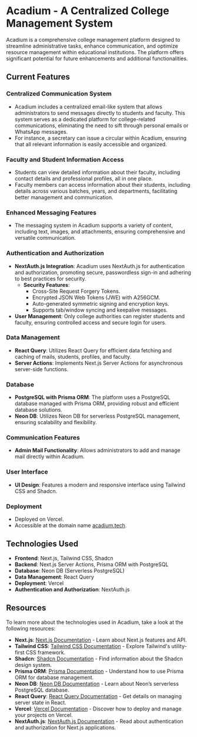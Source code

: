 # Acadium - A Centralized College Management System

Acadium is a comprehensive college management platform designed to streamline administrative tasks, enhance communication, and optimize resource management within educational institutions. The platform offers significant potential for future enhancements and additional functionalities.

## Current Features

### Centralized Communication System
- Acadium includes a centralized email-like system that allows administrators to send messages directly to students and faculty. This system serves as a dedicated platform for college-related communications, eliminating the need to sift through personal emails or WhatsApp messages.
- For instance, a secretary can issue a circular within Acadium, ensuring that all relevant information is easily accessible and organized.

### Faculty and Student Information Access
- Students can view detailed information about their faculty, including contact details and professional profiles, all in one place.
- Faculty members can access information about their students, including details across various batches, years, and departments, facilitating better management and communication.

### Enhanced Messaging Features
- The messaging system in Acadium supports a variety of content, including text, images, and attachments, ensuring comprehensive and versatile communication.

### Authentication and Authorization
- **NextAuth.js Integration**: Acadium uses NextAuth.js for authentication and authorization, promoting secure, passwordless sign-in and adhering to best practices for security.
  - **Security Features**:
    - Cross-Site Request Forgery Tokens.
    - Encrypted JSON Web Tokens (JWE) with A256GCM.
    - Auto-generated symmetric signing and encryption keys.
    - Supports tab/window syncing and keepalive messages.
- **User Management**: Only college authorities can register students and faculty, ensuring controlled access and secure login for users.

### Data Management
- **React Query**: Utilizes React Query for efficient data fetching and caching of mails, students, profiles, and faculty.
- **Server Actions**: Implements Next.js Server Actions for asynchronous server-side functions.

### Database
- **PostgreSQL with Prisma ORM**: The platform uses a PostgreSQL database managed with Prisma ORM, providing robust and efficient database solutions.
- **Neon DB**: Utilizes Neon DB for serverless PostgreSQL management, ensuring scalability and flexibility.

### Communication Features
- **Admin Mail Functionality**: Allows administrators to add and manage mail directly within Acadium.

### User Interface
- **UI Design**: Features a modern and responsive interface using Tailwind CSS and Shadcn.

### Deployment
- Deployed on Vercel.
- Accessible at the domain name [acadium.tech](https://acadium.tech).

## Technologies Used

- **Frontend**: Next.js, Tailwind CSS, Shadcn  
- **Backend**: Next.js Server Actions, Prisma ORM with PostgreSQL  
- **Database**: Neon DB (Serverless PostgreSQL)  
- **Data Management**: React Query  
- **Deployment**: Vercel  
- **Authentication and Authorization**: NextAuth.js

## Resources

To learn more about the technologies used in Acadium, take a look at the following resources:

- **Next.js**: [Next.js Documentation](https://nextjs.org/docs) - Learn about Next.js features and API.
- **Tailwind CSS**: [Tailwind CSS Documentation](https://tailwindcss.com/docs) - Explore Tailwind's utility-first CSS framework.
- **Shadcn**: [Shadcn Documentation](https://ui.shadcn.com/docs) - Find information about the Shadcn design system.
- **Prisma ORM**: [Prisma Documentation](https://www.prisma.io/docs) - Understand how to use Prisma ORM for database management.
- **Neon DB**: [Neon DB Documentation](https://neon.tech/docs) - Learn about Neon’s serverless PostgreSQL database.
- **React Query**: [React Query Documentation](https://tanstack.com/query/latest) - Get details on managing server state in React.
- **Vercel**: [Vercel Documentation](https://vercel.com/docs) - Discover how to deploy and manage your projects on Vercel.
- **NextAuth.js**: [NextAuth.js Documentation](https://next-auth.js.org/getting-started/introduction) - Read about authentication and authorization for Next.js applications.
